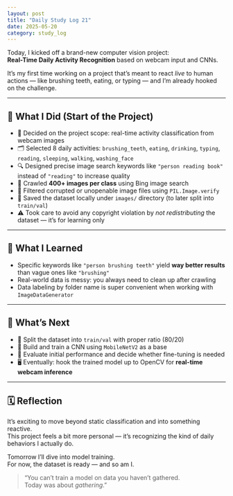 ```yaml
---
layout: post
title: "Daily Study Log 21"
date: 2025-05-20
category: study_log
---
```


Today, I kicked off a brand-new computer vision project:  
**Real-Time Daily Activity Recognition** based on webcam input and CNNs.

It’s my first time working on a project that’s meant to react *live* to human actions — like brushing teeth, eating, or typing — and I’m already hooked on the challenge.

---

## 🚀 What I Did (Start of the Project)

- 🧠 Decided on the project scope: real-time activity classification from webcam images
- 🗂️ Selected 8 daily activities: `brushing_teeth`, `eating`, `drinking`, `typing`, `reading`, `sleeping`, `walking`, `washing_face`
- 🔍 Designed precise image search keywords like `"person reading book"` instead of `"reading"` to increase quality
- 📸 Crawled **400+ images per class** using Bing image search
- 🧼 Filtered corrupted or unopenable image files using `PIL.Image.verify`
- 📁 Saved the dataset locally under `images/` directory (to later split into `train/val`)
- ⚠️ Took care to avoid any copyright violation by *not redistributing* the dataset — it’s for learning only

---

## 💭 What I Learned

- Specific keywords like `"person brushing teeth"` yield **way better results** than vague ones like `"brushing"`  
- Real-world data is messy: you always need to clean up after crawling  
- Data labeling by folder name is super convenient when working with `ImageDataGenerator`

---

## 🌱 What’s Next

- 🔨 Split the dataset into `train/val` with proper ratio (80/20)
- 🧪 Build and train a CNN using `MobileNetV2` as a base
- 🎯 Evaluate initial performance and decide whether fine-tuning is needed
- 🖥️ Eventually: hook the trained model up to OpenCV for **real-time webcam inference**

---

## 🗓️ Reflection

It’s exciting to move beyond static classification and into something reactive.  
This project feels a bit more personal — it’s recognizing the kind of daily behaviors I actually do.

Tomorrow I’ll dive into model training.  
For now, the dataset is ready — and so am I.

> “You can’t train a model on data you haven’t gathered.  
>  Today was about *gathering*.”

